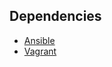 ## Dependencies

- [Ansible](https://docs.ansible.com/ansible/latest/installation_guide/intro_installation.html)
- [Vagrant](https://www.vagrantup.com/docs/installation)
